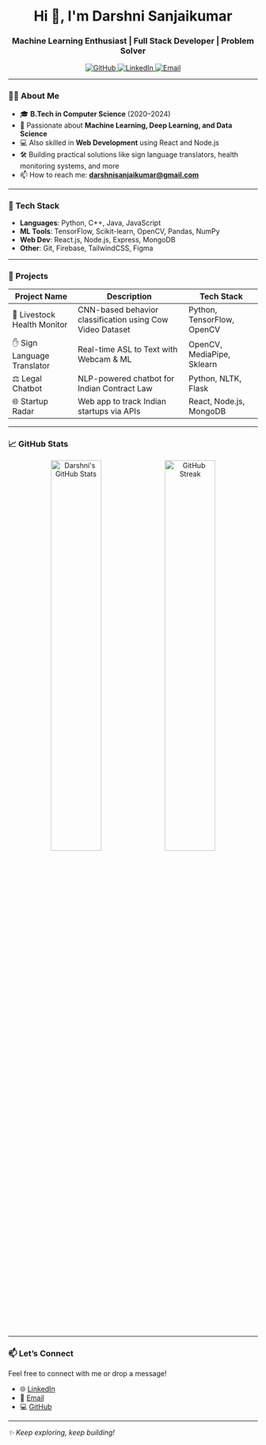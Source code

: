 <h1 align="center">Hi 👋, I'm Darshni Sanjaikumar</h1>
<h3 align="center">Machine Learning Enthusiast | Full Stack Developer | Problem Solver</h3>

<p align="center">
  <a href="https://github.com/darshnisanjaikumar">
    <img src="https://img.shields.io/badge/GitHub-black?logo=github&style=for-the-badge" alt="GitHub">
  </a>
  <a href="https://www.linkedin.com/in/darshni-sanjaikumar-448642253/">
    <img src="https://img.shields.io/badge/LinkedIn-blue?logo=linkedin&logoColor=white&style=for-the-badge" alt="LinkedIn">
  </a>
  <a href="mailto:darshnisanjaikumar@gmail.com">
    <img src="https://img.shields.io/badge/Email-red?logo=gmail&logoColor=white&style=for-the-badge" alt="Email">
  </a>
</p>

---

### 👩‍💻 About Me

- 🎓 **B.Tech in Computer Science** (2020–2024)
- 🧠 Passionate about **Machine Learning, Deep Learning, and Data Science**
- 💻 Also skilled in **Web Development** using React and Node.js
- 🛠️ Building practical solutions like sign language translators, health monitoring systems, and more
- 📫 How to reach me: **darshnisanjaikumar@gmail.com**

---

### 🚀 Tech Stack

- **Languages**: Python, C++, Java, JavaScript
- **ML Tools**: TensorFlow, Scikit-learn, OpenCV, Pandas, NumPy
- **Web Dev**: React.js, Node.js, Express, MongoDB
- **Other**: Git, Firebase, TailwindCSS, Figma

---

### 🧠 Projects

| Project Name               | Description                                                            | Tech Stack                           |
|---------------------------|------------------------------------------------------------------------|--------------------------------------|
| 🧠 Livestock Health Monitor | CNN-based behavior classification using Cow Video Dataset             | Python, TensorFlow, OpenCV           |
| ✋ Sign Language Translator | Real-time ASL to Text with Webcam & ML                                 | OpenCV, MediaPipe, Sklearn           |
| ⚖️ Legal Chatbot            | NLP-powered chatbot for Indian Contract Law                            | Python, NLTK, Flask                  |
| 🌐 Startup Radar            | Web app to track Indian startups via APIs                              | React, Node.js, MongoDB              |

---

### 📈 GitHub Stats

<p align="center">
  <img src="https://github-readme-stats.vercel.app/api?username=darshnisanjaikumar&show_icons=true&theme=radical" alt="Darshni's GitHub Stats" width="45%"/>
  <img src="https://github-readme-streak-stats.herokuapp.com?user=darshnisanjaikumar&theme=radical&hide_border=false" alt="GitHub Streak" width="45%"/>
</p>

---

### 📫 Let’s Connect

Feel free to connect with me or drop a message!

- 🌐 [LinkedIn](https://www.linkedin.com/in/darshni-sanjaikumar-448642253/)
- 📧 [Email](mailto:darshnisanjaikumar@gmail.com)
- 💻 [GitHub](https://github.com/darshnisanjaikumar)

---

_✨ Keep exploring, keep building!_
